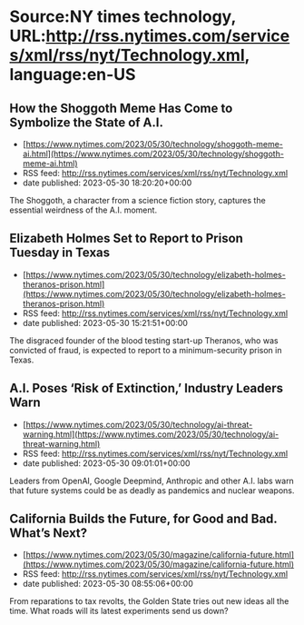 # Source:NY times technology, URL:http://rss.nytimes.com/services/xml/rss/nyt/Technology.xml, language:en-US

## How the Shoggoth Meme Has Come to Symbolize the State of A.I.
 - [https://www.nytimes.com/2023/05/30/technology/shoggoth-meme-ai.html](https://www.nytimes.com/2023/05/30/technology/shoggoth-meme-ai.html)
 - RSS feed: http://rss.nytimes.com/services/xml/rss/nyt/Technology.xml
 - date published: 2023-05-30 18:20:20+00:00

The Shoggoth, a character from a science fiction story, captures the essential weirdness of the A.I. moment.

## Elizabeth Holmes Set to Report to Prison Tuesday in Texas
 - [https://www.nytimes.com/2023/05/30/technology/elizabeth-holmes-theranos-prison.html](https://www.nytimes.com/2023/05/30/technology/elizabeth-holmes-theranos-prison.html)
 - RSS feed: http://rss.nytimes.com/services/xml/rss/nyt/Technology.xml
 - date published: 2023-05-30 15:21:51+00:00

The disgraced founder of the blood testing start-up Theranos, who was convicted of fraud, is expected to report to a minimum-security prison in Texas.

## A.I. Poses ‘Risk of Extinction,’ Industry Leaders Warn
 - [https://www.nytimes.com/2023/05/30/technology/ai-threat-warning.html](https://www.nytimes.com/2023/05/30/technology/ai-threat-warning.html)
 - RSS feed: http://rss.nytimes.com/services/xml/rss/nyt/Technology.xml
 - date published: 2023-05-30 09:01:01+00:00

Leaders from OpenAI, Google Deepmind, Anthropic and other A.I. labs warn that future systems could be as deadly as pandemics and nuclear weapons.

## California Builds the Future, for Good and Bad. What’s Next?
 - [https://www.nytimes.com/2023/05/30/magazine/california-future.html](https://www.nytimes.com/2023/05/30/magazine/california-future.html)
 - RSS feed: http://rss.nytimes.com/services/xml/rss/nyt/Technology.xml
 - date published: 2023-05-30 08:55:06+00:00

From reparations to tax revolts, the Golden State tries out new ideas all the time. What roads will its latest experiments send us down?


